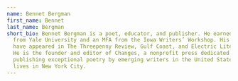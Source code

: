 ```yaml
---
name: Bennet Bergman
first_name: Bennet
last_name: Bergman
short_bio: Bennet Bergman is a poet, educator, and publisher. He earned a BA
  from Yale University and an MFA from the Iowa Writers’ Workshop. His poems
  have appeared in The Threepenny Review, Gulf Coast, and Electric Literature.
  He is the founder and editor of Changes, a nonprofit press dedicated to
  publishing exceptional poetry by emerging writers in the United States. He
  lives in New York City.
---
```

